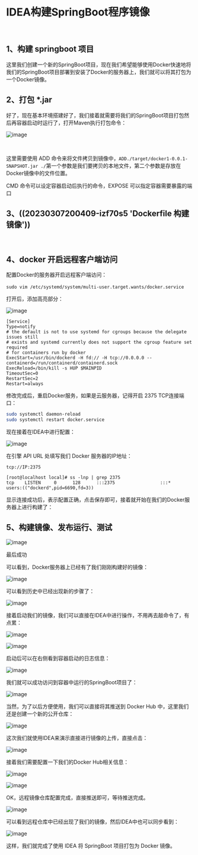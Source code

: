 # IDEA构建SpringBoot程序镜像

‍

## 1、构建 springboot 项目

这里我们创建一个新的SpringBoot项目，现在我们希望能够使用Docker快速地将我们的SpringBoot项目部署到安装了Docker的服务器上，我们就可以将其打包为一个Docker镜像。

## 2、打包 *.jar

好了，现在基本环境搭建好了，我们接着就需要将我们的SpringBoot项目打包然后再容器启动时运行了，打开Maven执行打包命令：

![image](assets/IDEA%E6%9E%84%E5%BB%BASpringBoot%E7%A8%8B%E5%BA%8F%E9%95%9C%E5%83%8F/image-20230213001947-uqmag0f.png)​

‍

这里需要使用 ADD 命令来将文件拷贝到镜像中，`ADD`​`./target/docker1-0.0.1-SNAPSHOT.jar ./`​ 第一个参数是我们要拷贝的本地文件，第二个参数是存放在Docker镜像中的文件位置。

CMD 命令可以设定容器启动后执行的命令，EXPOSE 可以指定容器需要暴露的端口

## 3、((20230307200409-izf70s5 'Dockerfile 构建 镜像'))

‍

## 4、docker 开启远程客户端访问

配置Docker的服务器开启远程客户端访问：

`sudo vim /etc/systemd/system/multi-user.target.wants/docker.service`​

打开后，添加高亮部分：

![image](assets/IDEA%E6%9E%84%E5%BB%BASpringBoot%E7%A8%8B%E5%BA%8F%E9%95%9C%E5%83%8F/image-20230213001614-eor6bmz.png)​​

```livecodeserver
[Service]
Type=notify
# the default is not to use systemd for cgroups because the delegate issues still
# exists and systemd currently does not support the cgroup feature set required
# for containers run by docker
ExecStart=/usr/bin/dockerd -H fd:// -H tcp://0.0.0.0 --containerd=/run/containerd/containerd.sock
ExecReload=/bin/kill -s HUP $MAINPID
TimeoutSec=0
RestartSec=2
Restart=always
```

修改完成后，重启Docker服务，如果是云服务器，记得开启 2375 TCP连接端口：

```sh
sudo systemctl daemon-reload
sudo systemctl restart docker.service 
```

现在接着在IDEA中进行配置：

![image](assets/IDEA%E6%9E%84%E5%BB%BASpringBoot%E7%A8%8B%E5%BA%8F%E9%95%9C%E5%83%8F/image-20230212232935-iz74o0m.png)​

在引擎 API URL 处填写我们 Docker 服务器的IP地址：

```
tcp://IP:2375
```

```shell
[root@localhost local]# ss -lnp | grep 2375
tcp    LISTEN     0      128      :::2375                 :::*                   users:(("dockerd",pid=6690,fd=3))
```

显示连接成功后，表示配置正确，点击保存即可，接着就开始在我们的Docker服务器上进行构建了：

## 5、构建镜像、发布运行、测试

![image](assets/IDEA%E6%9E%84%E5%BB%BASpringBoot%E7%A8%8B%E5%BA%8F%E9%95%9C%E5%83%8F/image-20230212235515-1pht2rt.png)​​

最后成功

可以看到，Docker服务器上已经有了我们刚刚构建好的镜像：

![image](assets/IDEA%E6%9E%84%E5%BB%BASpringBoot%E7%A8%8B%E5%BA%8F%E9%95%9C%E5%83%8F/image-20230212235637-zxsz3zf.png)​

可以看到历史中已经出现新的步骤了：

![image](assets/IDEA%E6%9E%84%E5%BB%BASpringBoot%E7%A8%8B%E5%BA%8F%E9%95%9C%E5%83%8F/image-20230213000501-qfobut8.png)​​

接着启动我们的镜像，我们可以直接在IDEA中进行操作，不用再去敲命令了，有点累：

![image](assets/IDEA%E6%9E%84%E5%BB%BASpringBoot%E7%A8%8B%E5%BA%8F%E9%95%9C%E5%83%8F/image-20230212235938-lad0gad.png)​​

![image](assets/IDEA%E6%9E%84%E5%BB%BASpringBoot%E7%A8%8B%E5%BA%8F%E9%95%9C%E5%83%8F/image-20230213000010-j577mp3.png)​​

启动后可以在右侧看到容器启动的日志信息：

![image](assets/IDEA%E6%9E%84%E5%BB%BASpringBoot%E7%A8%8B%E5%BA%8F%E9%95%9C%E5%83%8F/image-20230213000103-zrzyz96.png)​​

我们就可以成功访问到容器中运行的SpringBoot项目了：

![image](assets/IDEA%E6%9E%84%E5%BB%BASpringBoot%E7%A8%8B%E5%BA%8F%E9%95%9C%E5%83%8F/image-20230213000220-rmrl18q.png)​​

当然，为了以后方便使用，我们可以直接将其推送到 Docker Hub 中，这里我们还是创建一个新的公开仓库：

![image](assets/IDEA%E6%9E%84%E5%BB%BASpringBoot%E7%A8%8B%E5%BA%8F%E9%95%9C%E5%83%8F/image-20230213002623-524z1w5.png)​

这次我们就使用IDEA来演示直接进行镜像的上传，直接点击：

![image](assets/IDEA%E6%9E%84%E5%BB%BASpringBoot%E7%A8%8B%E5%BA%8F%E9%95%9C%E5%83%8F/image-20230213002643-4piq67i.png)​​

接着我们需要配置一下我们的Docker Hub相关信息：

![image](assets/IDEA%E6%9E%84%E5%BB%BASpringBoot%E7%A8%8B%E5%BA%8F%E9%95%9C%E5%83%8F/image-20230213002703-spcyb48.png)​​

![image](assets/IDEA%E6%9E%84%E5%BB%BASpringBoot%E7%A8%8B%E5%BA%8F%E9%95%9C%E5%83%8F/image-20230213002718-vqw38sm.png)​​

OK，远程镜像仓库配置完成，直接推送即可，等待推送完成。

![image](assets/IDEA%E6%9E%84%E5%BB%BASpringBoot%E7%A8%8B%E5%BA%8F%E9%95%9C%E5%83%8F/image-20230213002733-vzjjyo1.png)​​

可以看到远程仓库中已经出现了我们的镜像，然后IDEA中也可以同步看到：

![image](assets/IDEA%E6%9E%84%E5%BB%BASpringBoot%E7%A8%8B%E5%BA%8F%E9%95%9C%E5%83%8F/image-20230213002746-1u6gkly.png)​​

这样，我们就完成了使用 IDEA 将 SpringBoot 项目打包为 Docker 镜像。

‍
